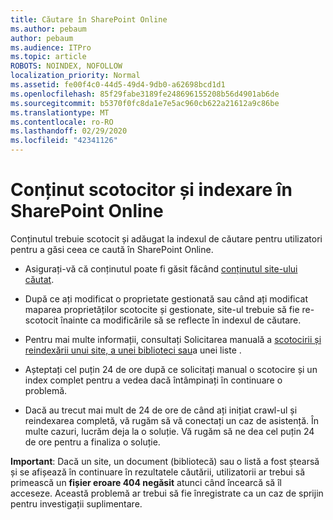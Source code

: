 ```yaml
---
title: Căutare în SharePoint Online
ms.author: pebaum
author: pebaum
ms.audience: ITPro
ms.topic: article
ROBOTS: NOINDEX, NOFOLLOW
localization_priority: Normal
ms.assetid: fe00f4c0-44d5-49d4-9db0-a62698bcd1d1
ms.openlocfilehash: 85f29fabe3189fe248696155208b56d4901ab6de
ms.sourcegitcommit: b5370f0fc8da1e7e5ac960cb622a21612a9c86be
ms.translationtype: MT
ms.contentlocale: ro-RO
ms.lasthandoff: 02/29/2020
ms.locfileid: "42341126"
---
```

# <a name="content-crawling-and-indexing-in-sharepoint-online"></a>Conținut scotocitor și indexare în SharePoint Online

Conținutul trebuie scotocit și adăugat la indexul de căutare pentru utilizatori pentru a găsi ceea ce caută în SharePoint Online.

- Asigurați-vă că conținutul poate fi găsit făcând [conținutul site-ului căutat](https://docs.microsoft.com/sharepoint/make-site-content-searchable).

- După ce ați modificat o proprietate gestionată sau când ați modificat maparea proprietăților scotocite și gestionate, site-ul trebuie să fie re-scotocit înainte ca modificările să se reflecte în indexul de căutare.

- Pentru mai multe informații, consultați Solicitarea manuală a [scotocirii și reindexării unui site, a unei biblioteci sau](https://docs.microsoft.com/sharepoint/crawl-site-content)a unei liste .

- Așteptați cel puțin 24 de ore după ce solicitați manual o scotocire și un index complet pentru a vedea dacă întâmpinați în continuare o problemă.

- Dacă au trecut mai mult de 24 de ore de când ați inițiat crawl-ul și reindexarea completă, vă rugăm să vă conectați un caz de asistență. În multe cazuri, lucrăm deja la o soluție. Vă rugăm să ne dea cel puțin 24 de ore pentru a finaliza o soluție.

**Important**: Dacă un site, un document (bibliotecă) sau o listă a fost ștearsă și se afișează în continuare în rezultatele căutării, utilizatorii ar trebui să primească un **fișier eroare 404 negăsit** atunci când încearcă să îl acceseze. Această problemă ar trebui să fie înregistrate ca un caz de sprijin pentru investigații suplimentare.



